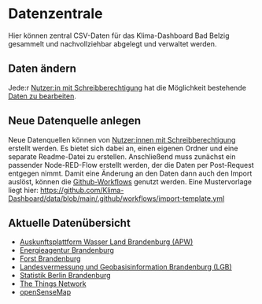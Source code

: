 # Datenzentrale

Hier können zentral CSV-Daten für das Klima-Dashboard Bad Belzig gesammelt und nachvollziehbar abgelegt und verwaltet werden.

## Daten ändern

Jede:r [Nutzer:in mit Schreibberechtigung](https://docs.github.com/en/repositories/managing-your-repositorys-settings-and-features/managing-repository-settings/managing-teams-and-people-with-access-to-your-repository) hat die Möglichkeit bestehende [Daten zu bearbeiten](https://docs.github.com/en/repositories/working-with-files/managing-files/editing-files).

## Neue Datenquelle anlegen
Neue Datenquellen können von [Nutzer:innen mit Schreibberechtigung](https://docs.github.com/en/repositories/managing-your-repositorys-settings-and-features/managing-repository-settings/managing-teams-and-people-with-access-to-your-repository) erstellt werden. Es bietet sich dabei an, einen eigenen Ordner und eine separate Readme-Datei zu erstellen. Anschließend muss zunächst ein passender Node-RED-Flow erstellt werden, der die Daten per Post-Request entgegen nimmt. Damit eine Änderung an den Daten dann auch den Import auslöst, können die [Github-Workflows](https://docs.github.com/en/actions/using-workflows) genutzt werden. Eine Mustervorlage liegt hier: https://github.com/Klima-Dashboard/data/blob/main/.github/workflows/import-template.yml


## Aktuelle Datenübersicht
- [Auskunftsplattform Wasser Land Brandenburg (APW)](/Auskunftsplattform%20Wasser%20Land%20Brandenburg)
- [Energieagentur Brandenburg](/Energieagentur%20Brandenburg)
- [Forst Brandenburg](/Forst%20Brandenburg)
- [Landesvermessung und Geobasisinformation Brandenburg (LGB)](/Landesvermessung%20und%20Geobasisinformation%20Brandenburg)
- [Statistik Berlin Brandenburg](/Statistik%20Berlin-Brandenburg)
- [The Things Network](/The%20Things%20Network)
- [openSenseMap](/openSenseMap)
